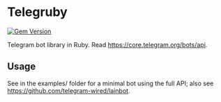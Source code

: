 # Telegruby

[![Gem Version](https://badge.fury.io/rb/telegruby.svg)](https://badge.fury.io/rb/telegruby)

Telegram bot library in Ruby.
Read https://core.telegram.org/bots/api.

## Usage
See in the examples/ folder for a minimal bot using the full API; also see https://github.com/telegram-wired/lainbot.
